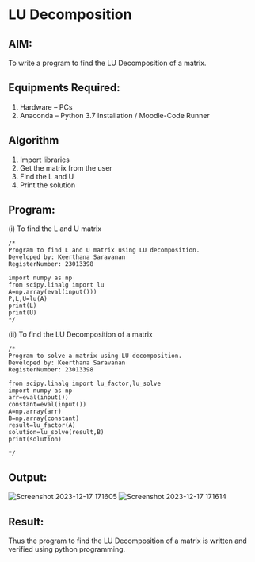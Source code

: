 # LU Decomposition 

## AIM:
To write a program to find the LU Decomposition of a matrix.

## Equipments Required:
1. Hardware – PCs
2. Anaconda – Python 3.7 Installation / Moodle-Code Runner

## Algorithm
1. Import libraries
2. Get the matrix from the user
3. Find the L and U
4. Print the solution

## Program:
(i) To find the L and U matrix
```
/*
Program to find L and U matrix using LU decomposition.
Developed by: Keerthana Saravanan
RegisterNumber: 23013398

import numpy as np
from scipy.linalg import lu
A=np.array(eval(input()))
P,L,U=lu(A)
print(L)
print(U)
*/
```
(ii) To find the LU Decomposition of a matrix
```
/*
Program to solve a matrix using LU decomposition.
Developed by: Keerthana Saravanan
RegisterNumber: 23013398

from scipy.linalg import lu_factor,lu_solve
import numpy as np
arr=eval(input())
constant=eval(input())
A=np.array(arr)
B=np.array(constant)
result=lu_factor(A)
solution=lu_solve(result,B)
print(solution)

*/
```

## Output:
![Screenshot 2023-12-17 171605](https://github.com/KeerthanaaSaravanan/MATH_EX-05LU-Decomposition/assets/145742596/96b61459-39b7-4a02-9db0-5edda43b6431)
![Screenshot 2023-12-17 171614](https://github.com/KeerthanaaSaravanan/MATH_EX-05LU-Decomposition/assets/145742596/61bb68d8-4421-49c3-8eb4-52da4831f158)

## Result:
Thus the program to find the LU Decomposition of a matrix is written and verified using python programming.

